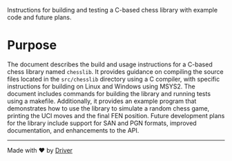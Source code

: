 <!--------------------------------------------------------------------------------->
<!-- IMPORTANT: This file is auto-generated by Driver (https://driver.ai). -------->
<!-- Manual edits may be overwritten on future commits. --------------------------->
<!--------------------------------------------------------------------------------->

Instructions for building and testing a C-based chess library with example code and future plans.

# Purpose
The document describes the build and usage instructions for a C-based chess library named `chesslib`. It provides guidance on compiling the source files located in the `src/chesslib` directory using a C compiler, with specific instructions for building on Linux and Windows using MSYS2. The document includes commands for building the library and running tests using a makefile. Additionally, it provides an example program that demonstrates how to use the library to simulate a random chess game, printing the UCI moves and the final FEN position. Future development plans for the library include support for SAN and PGN formats, improved documentation, and enhancements to the API.

---
Made with ❤️ by [Driver](https://www.driver.ai/)